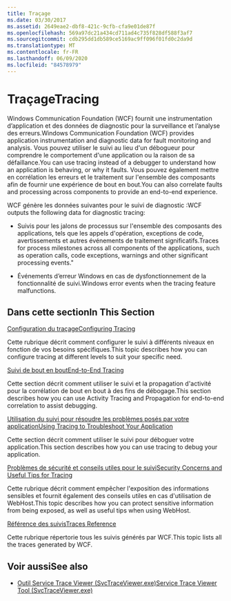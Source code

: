 ```yaml
---
title: Traçage
ms.date: 03/30/2017
ms.assetid: 2649eae2-dbf8-421c-9cfb-cfa9e01de87f
ms.openlocfilehash: 569a97dc21a434cd711ad4c735f828df588f3af7
ms.sourcegitcommit: cdb295dd1db589ce5169ac9ff096f01fd0c2da9d
ms.translationtype: MT
ms.contentlocale: fr-FR
ms.lasthandoff: 06/09/2020
ms.locfileid: "84578979"
---
```

# <a name="tracing"></a><span data-ttu-id="cc4ad-102">Traçage</span><span class="sxs-lookup"><span data-stu-id="cc4ad-102">Tracing</span></span>
<span data-ttu-id="cc4ad-103">Windows Communication Foundation (WCF) fournit une instrumentation d’application et des données de diagnostic pour la surveillance et l’analyse des erreurs.</span><span class="sxs-lookup"><span data-stu-id="cc4ad-103">Windows Communication Foundation (WCF) provides application instrumentation and diagnostic data for fault monitoring and analysis.</span></span> <span data-ttu-id="cc4ad-104">Vous pouvez utiliser le suivi au lieu d'un débogueur pour comprendre le comportement d'une application ou la raison de sa défaillance.</span><span class="sxs-lookup"><span data-stu-id="cc4ad-104">You can use tracing instead of a debugger to understand how an application is behaving, or why it faults.</span></span> <span data-ttu-id="cc4ad-105">Vous pouvez également mettre en corrélation les erreurs et le traitement sur l'ensemble des composants afin de fournir une expérience de bout en bout.</span><span class="sxs-lookup"><span data-stu-id="cc4ad-105">You can also correlate faults and processing across components to provide an end-to-end experience.</span></span>  
  
 <span data-ttu-id="cc4ad-106">WCF génère les données suivantes pour le suivi de diagnostic :</span><span class="sxs-lookup"><span data-stu-id="cc4ad-106">WCF outputs the following data for diagnostic tracing:</span></span>  
  
- <span data-ttu-id="cc4ad-107">Suivis pour les jalons de processus sur l'ensemble des composants des applications, tels que les appels d'opération, exceptions de code, avertissements et autres événements de traitement significatifs.</span><span class="sxs-lookup"><span data-stu-id="cc4ad-107">Traces for process milestones across all components of the applications, such as operation calls, code exceptions, warnings and other significant processing events."</span></span>  
  
- <span data-ttu-id="cc4ad-108">Événements d’erreur Windows en cas de dysfonctionnement de la fonctionnalité de suivi.</span><span class="sxs-lookup"><span data-stu-id="cc4ad-108">Windows error events when the tracing feature malfunctions.</span></span>  
  
## <a name="in-this-section"></a><span data-ttu-id="cc4ad-109">Dans cette section</span><span class="sxs-lookup"><span data-stu-id="cc4ad-109">In This Section</span></span>  
 [<span data-ttu-id="cc4ad-110">Configuration du traçage</span><span class="sxs-lookup"><span data-stu-id="cc4ad-110">Configuring Tracing</span></span>](configuring-tracing.md)  
  
 <span data-ttu-id="cc4ad-111">Cette rubrique décrit comment configurer le suivi à différents niveaux en fonction de vos besoins spécifiques.</span><span class="sxs-lookup"><span data-stu-id="cc4ad-111">This topic describes how you can configure tracing at different levels to suit your specific need.</span></span>  
  
 [<span data-ttu-id="cc4ad-112">Suivi de bout en bout</span><span class="sxs-lookup"><span data-stu-id="cc4ad-112">End-to-End Tracing</span></span>](end-to-end-tracing.md)  
  
 <span data-ttu-id="cc4ad-113">Cette section décrit comment utiliser le suivi et la propagation d'activité pour la corrélation de bout en bout à des fins de débogage.</span><span class="sxs-lookup"><span data-stu-id="cc4ad-113">This section describes how you can use Activity Tracing and Propagation for end-to-end correlation to assist debugging.</span></span>  
  
 [<span data-ttu-id="cc4ad-114">Utilisation du suivi pour résoudre les problèmes posés par votre application</span><span class="sxs-lookup"><span data-stu-id="cc4ad-114">Using Tracing to Troubleshoot Your Application</span></span>](using-tracing-to-troubleshoot-your-application.md)  
  
 <span data-ttu-id="cc4ad-115">Cette section décrit comment utiliser le suivi pour déboguer votre application.</span><span class="sxs-lookup"><span data-stu-id="cc4ad-115">This section describes how you can use tracing to debug your application.</span></span>  
  
 [<span data-ttu-id="cc4ad-116">Problèmes de sécurité et conseils utiles pour le suivi</span><span class="sxs-lookup"><span data-stu-id="cc4ad-116">Security Concerns and Useful Tips for Tracing</span></span>](security-concerns-and-useful-tips-for-tracing.md)  
  
 <span data-ttu-id="cc4ad-117">Cette rubrique décrit comment empêcher l'exposition des informations sensibles et fournit également des conseils utiles en cas d'utilisation de WebHost.</span><span class="sxs-lookup"><span data-stu-id="cc4ad-117">This topic describes how you can protect sensitive information from being exposed, as well as useful tips when using WebHost.</span></span>  
  
 [<span data-ttu-id="cc4ad-118">Référence des suivis</span><span class="sxs-lookup"><span data-stu-id="cc4ad-118">Traces Reference</span></span>](traces-reference.md)  
  
 <span data-ttu-id="cc4ad-119">Cette rubrique répertorie tous les suivis générés par WCF.</span><span class="sxs-lookup"><span data-stu-id="cc4ad-119">This topic lists all the traces generated by WCF.</span></span>  
  
## <a name="see-also"></a><span data-ttu-id="cc4ad-120">Voir aussi</span><span class="sxs-lookup"><span data-stu-id="cc4ad-120">See also</span></span>

- [<span data-ttu-id="cc4ad-121">Outil Service Trace Viewer (SvcTraceViewer.exe)</span><span class="sxs-lookup"><span data-stu-id="cc4ad-121">Service Trace Viewer Tool (SvcTraceViewer.exe)</span></span>](../../service-trace-viewer-tool-svctraceviewer-exe.md)
